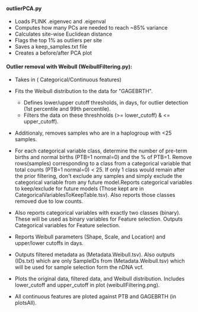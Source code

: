#### outlierPCA.py
- Loads PLINK .eigenvec and .eigenval
- Computes how many PCs are needed to reach ~85% variance
- Calculates site-wise Euclidean distance
- Flags the top 1% as outliers per site
- Saves a keep_samples.txt file
- Creates a before/after PCA plot






#### Outlier removal with Weibull (WeibullFiltering.py):
- Takes in ( Categorical/Continuous features)  
- Fits the Weibull distribution to the data for "GAGEBRTH".
   - Defines lower/upper cutoff thresholds, in days, for outlier detection (1st percentile and 99th percentile).
   - Filters the data on these threshholds (>= lower_cutoff) & <= upper_cutoff). 
- Additionaly, removes samples who are in a haplogroup with <25 samples.
- For each categorical variable class, determine the number of pre-term births and normal births (PTB=1 normal=0) and the % of PTB=1. Remove rows(samples) corresponding to a class from a categorical variable that total counts (PTB=1 normal=0) < 25. If only 1 class would remain after the prior filtering, don't exclude any samples and simply exclude the categorical variable from any future model.Reports categorical variables to keep/exclude for future models (Those kept are in CategoricalVariablesToKeepTable.tsv). Also reports those classes removed due to low counts.
- Also reports categorical variables with exactly two classes (binary). These will be used as binary variables for Feature selection. Outputs Categorical variables for Feature selection.

- Reports Weibull parameters (Shape, Scale, and Location) and upper/lower cutoffs in days. 
- Outputs filtered metadata as (Metadata.Weibull.tsv). Also outputs (IDs.txt) which are only SampleIDs  from (Metadata.Weibull.tsv) which will be used for sample selection form the nDNA vcf. 
- Plots the original data, filtered data, and Weibull distribution. Includes lower_cutoff and upper_cutoff in plot (weibullFiltering.png).
- All continuous features are ploted against PTB and GAGEBRTH (in plotsAll). 
